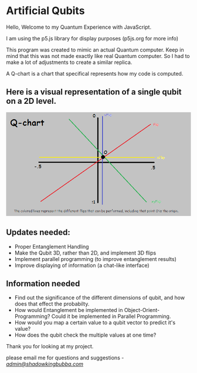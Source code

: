 # Artificial Qubits

Hello, Welcome to my Quantum Experience with JavaScript.

I am using the p5.js library for display purposes (p5js.org for more info)

This program was created to mimic an actual Quantum computer. Keep in mind that this was not made exactly like real Quantum computer. So I had to make a lot of adjustments to create a similar replica. 

A Q-chart is a chart that specifical represents how my code is computed.

## Here is a visual representation of a single qubit on a 2D level.

![Q Chart](qchart.png)

## Updates needed:

* Proper Entanglement Handling
* Make the Qubit 3D, rather than 2D, and implement 3D flips
* Implement parallel programming (to improve entanglement results)
* Improve displaying of information (a chat-like interface)

## Information needed

* Find out the significance of the different dimensions of qubit, and how does that effect the probabilty.
* How would Entanglement be implemented in Object-Orient-Programming? Could it be implemented in Parallel Programming.
* How would you map a certain value to a qubit vector to predict it's value? 
* How does the qubit check the multiple values at one time? 

Thank you for looking at my project.

please email me for questions and suggestions - *admin@shadowkingbubba.com*

